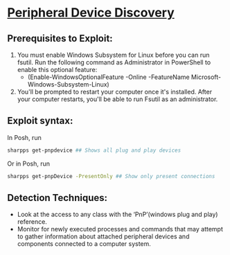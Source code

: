 # [Peripheral Device Discovery](https://attack.mitre.org/techniques/T1120/)

## Prerequisites to Exploit:

1. You must enable Windows Subsystem for Linux before you can run fsutil. Run the following command as Administrator in PowerShell to enable this optional feature:
    * (Enable-WindowsOptionalFeature -Online -FeatureName Microsoft-Windows-Subsystem-Linux)
2. You'll be prompted to restart your computer once it's installed. After your computer restarts, you'll be able to run Fsutil as an administrator.

## Exploit syntax: 

In Posh, run 
```sh
sharpps get-pnpdevice ## Shows all plug and play devices
```
Or in Posh, run
```sh
sharpps get-pnpDevice -PresentOnly ## Show only present connections
```

## Detection Techniques:

* Look at the access to any class with the ‘PnP’(windows plug and play) reference.
* Monitor for newly executed processes and commands that may attempt to gather information about attached peripheral devices and components connected to a computer system.